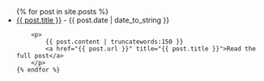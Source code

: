 <ul class="posts">
	{% for post in site.posts %}
	<li>
		<a href="{{ post.url }}" title="{{ post.title }}">{{ post.title }}</a> - <span>{{ post.date | date_to_string }}</span>
		
		<p>
			{{ post.content | truncatewords:150 }}
			<a href="{{ post.url }}" title="{{ post.title }}">Read the full post</a>
		</p>
	{% endfor %}
